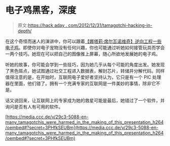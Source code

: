 # 电子鸡黑客，深度

> 原文:[https://hack aday . com/2012/12/31/tamagotchi-hacking-in-depth/](https://hackaday.com/2012/12/31/tamagotchi-hacking-in-depth/)

在这个奇怪而迷人的演讲中，你可以跟着[【娜塔莉·席尔瓦诺维奇】逆向工程一些电子鸡](https://media.ccc.de/v/29c3-5088-en-many_tamagotchis_were_harmed_in_the_making_of_this_presentation_h264)。即使你对电子宠物没有任何兴趣，你也可能通过听她如何接管玩具而学会一两个技巧。她现在可以把自己的图像推上屏幕，随心所欲地发展她的电子鸡。

听她的故事，你可能会学到一些技巧，因为她几乎从每个可能的角度出发。她发现了黑色斑点，她试图通过社交工程进入数据表，解封芯片，转储并分解代码。同样值得注意的是，在开始时，互联网电子爱好者坚持认为，它只是有一个 PIC 处理器在里面，他们错了。拥有一个充满专家的互联网是一件美妙的事情，除非它不是。

话又说回来，让互联网上的专家成为她的救星可能是最后，她错过了一个软件，并询问是否有人有可用的软件。

[https://media.ccc.de/v/29c3-5088-en-many_tamagotchis_were_harmed_in_the_making_of_this_presentation_h264/oembed#?secret=3PHfkSEUBm](https://media.ccc.de/v/29c3-5088-en-many_tamagotchis_were_harmed_in_the_making_of_this_presentation_h264/oembed#?secret=3PHfkSEUBm)